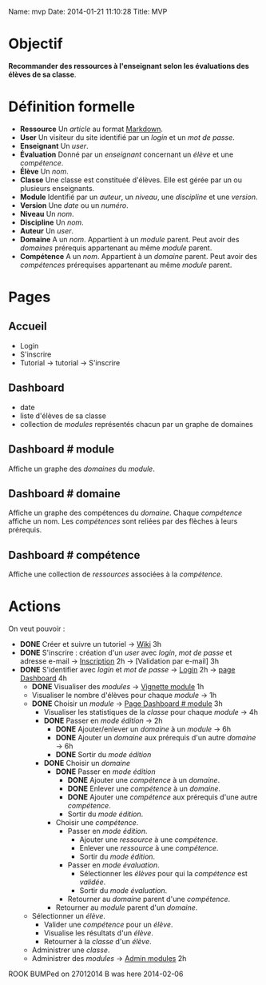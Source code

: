 Name: mvp
Date: 2014-01-21 11:10:28
Title: MVP

Objectif
========
**Recommander des ressources à l'enseignant selon les évaluations des élèves de sa classe**.

Définition formelle
===================
* **Ressource** Un *article* au format [Markdown](http://daringfireball.net/projects/markdown/basics).
* **User** Un visiteur du site identifié par un *login* et un *mot de passe*.
* **Enseignant** Un *user*.
* **Évaluation** Donné par un *enseignant* concernant un *élève* et une *compétence*.
* **Élève** Un *nom*.
* **Classe** Une classe est constituée d'élèves. Elle est gérée par un ou plusieurs enseignants.
* **Module** Identifié par un *auteur*, un *niveau*, une *discipline* et une *version*.
* **Version** Une *date* ou un *numéro*.
* **Niveau** Un *nom*.
* **Discipline** Un *nom*.
* **Auteur** Un *user*.
* **Domaine** A un *nom*. Appartient à un *module* parent. Peut avoir des *domaines* prérequis appartenant au même *module* parent.
* **Compétence** A un *nom*. Appartient à un *domaine* parent. Peut avoir des *compétences* prérequises appartenant au même *module* parent. 

Pages
=====

Accueil
-------

* Login
* S'inscrire
* Tutorial -> tutorial -> S'inscrire

Dashboard
---------

* date
* liste d'élèves de sa classe
* collection de *modules* représentés chacun par un graphe de domaines

Dashboard # module
------------------
Affiche un graphe des *domaines* du *module*.

Dashboard # domaine
-------------------
Affiche un graphe des compétences du *domaine*.
Chaque *compétence* affiche un nom.
Les *compétences* sont reliées par des flèches à leurs prérequis.

Dashboard # compétence
----------------------
Affiche une collection de *ressources* associées à la *compétence*.

Actions
=======

On veut pouvoir :

+   **DONE** Créer et suivre un tutoriel → [Wiki](https://www.pivotaltracker.com/story/show/64193150) 3h
+   **DONE** S'inscrire : création d'un *user* avec *login*, *mot de passe* et adresse e-mail → [Inscription](https://www.pivotaltracker.com/story/show/64260572) 2h → [Validation par e-mail] 3h
+   **DONE** S'identifier avec *login* et *mot de passe* → [Login](https://www.pivotaltracker.com/story/show/64044186) 2h → [page Dashboard](https://www.pivotaltracker.com/story/show/64241178) 4h
    +   **DONE** Visualiser des *modules* → [Vignette module]() 1h
    +   Visualiser le nombre d'élèves pour chaque *module* → 1h
    +   **DONE** Choisir un *module* → [Page Dashboard # module]() 3h
        +   Visualiser les statistiques de la *classe* pour chaque *module* → 4h
        +   **DONE** Passer en *mode édition* → 2h
            +   **DONE** Ajouter/enlever un *domaine* à un *module* → 6h
            +   **DONE** Ajouter un *domaine* aux prérequis d'un autre *domaine* → 6h
            +   **DONE** Sortir du *mode édition*
        +   **DONE** Choisir un *domaine*
            +   **DONE** Passer en *mode édition*
                +   **DONE** Ajouter une *compétence* à un *domaine*.
                +   **DONE** Enlever une *compétence* à un *domaine*.
                +   **DONE** Ajouter une *compétence* aux prérequis d'une autre *compétence*.
                +   Sortir du *mode édition*.
            +   Choisir une *compétence*.
                +   Passer en *mode édition*.
                    +   Ajouter une *ressource* à une *compétence*.
                    +   Enlever une *ressource* à une *compétence*.
                    +   Sortir du *mode édition*.
                +   Passer en *mode évaluation*.
                    +   Sélectionner les *élèves* pour qui la *compétence* est *validée*.
                    +   Sortir du *mode évaluation*.
                +   Retourner au *domaine* parent d'une *compétence*.
            +   Retourner au *module* parent d'un *domaine*.
    +   Sélectionner un *élève*.
        +   Valider une *compétence* pour un *élève*.
        +   Visualise les résultats d'un *élève*.
        +   Retourner à la *classe* d'un *élève*.
    +   Administrer une *classe*.
    +   Administrer des *modules* → [Admin modules](https://www.pivotaltracker.com/story/show/65252638) 2h


ROOK BUMPed on 27012014
B was here 2014-02-06
